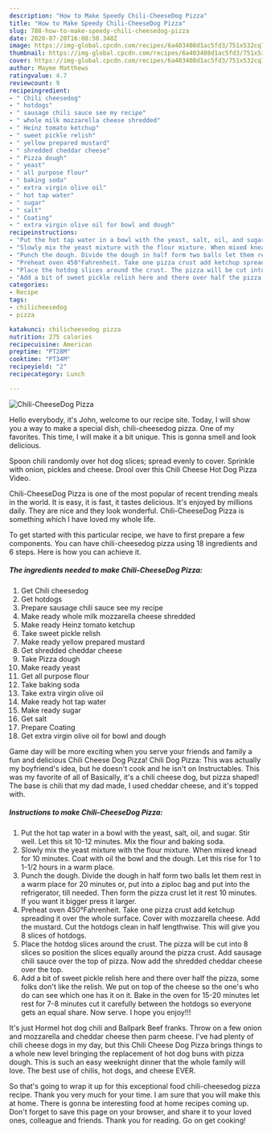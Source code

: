```yaml
---
description: "How to Make Speedy Chili-CheeseDog Pizza"
title: "How to Make Speedy Chili-CheeseDog Pizza"
slug: 788-how-to-make-speedy-chili-cheesedog-pizza
date: 2020-07-20T16:08:50.348Z
image: https://img-global.cpcdn.com/recipes/6a403408d1ac5fd3/751x532cq70/chili-cheesedog-pizza-recipe-main-photo.jpg
thumbnail: https://img-global.cpcdn.com/recipes/6a403408d1ac5fd3/751x532cq70/chili-cheesedog-pizza-recipe-main-photo.jpg
cover: https://img-global.cpcdn.com/recipes/6a403408d1ac5fd3/751x532cq70/chili-cheesedog-pizza-recipe-main-photo.jpg
author: Mayme Matthews
ratingvalue: 4.7
reviewcount: 9
recipeingredient:
- " Chili cheesedog"
- " hotdogs"
- " sausage chili sauce see my recipe"
- " whole milk mozzarella cheese shredded"
- " Heinz tomato ketchup"
- " sweet pickle relish"
- " yellow prepared mustard"
- " shredded cheddar cheese"
- " Pizza dough"
- " yeast"
- " all purpose flour"
- " baking soda"
- " extra virgin olive oil"
- " hot tap water"
- " sugar"
- " salt"
- " Coating"
- " extra virgin olive oil for bowl and dough"
recipeinstructions:
- "Put the hot tap water in a bowl with the yeast, salt, oil, and sugar. Stir well. Let this sit 10-12 minutes. Mix the flour and baking soda."
- "Slowly mix the yeast mixture with the flour mixture. When mixed knead for 10 minutes. Coat with oil the bowl and the dough. Let this rise for 1 to 1-1/2 hours in a warm place."
- "Punch the dough. Divide the dough in half form two balls let them rest in a warm place for 20 minutes or, put into a ziploc bag and put into the refrigerator, till needed. Then form the pizza crust let it rest 10 minutes. If you want it bigger press it larger."
- "Preheat oven 450°Fahrenheit. Take one pizza crust add ketchup spreading it over the whole surface. Cover with mozzarella cheese. Add the mustard. Cut the hotdogs clean in half lengthwise. This will give you 8 slices of hotdogs."
- "Place the hotdog slices around the crust. The pizza will be cut into 8 slices so position the slices equally around the pizza crust. Add sausage chili sauce over the top of pizza. Now add the shredded cheddar cheese over the top."
- "Add a bit of sweet pickle relish here and there over half the pizza, some folks don&#39;t like the relish. We put on top of the cheese so the one&#39;s who do can see which one has it on it. Bake in the oven for 15-20 minutes let rest for 7-8 minutes cut it carefully between the hotdogs so everyone gets an equal share. Now serve. I hope you enjoy!!!"
categories:
- Recipe
tags:
- chilicheesedog
- pizza

katakunci: chilicheesedog pizza 
nutrition: 275 calories
recipecuisine: American
preptime: "PT28M"
cooktime: "PT34M"
recipeyield: "2"
recipecategory: Lunch

---
```



![Chili-CheeseDog Pizza](https://img-global.cpcdn.com/recipes/6a403408d1ac5fd3/751x532cq70/chili-cheesedog-pizza-recipe-main-photo.jpg)

Hello everybody, it's John, welcome to our recipe site. Today, I will show you a way to make a special dish, chili-cheesedog pizza. One of my favorites. This time, I will make it a bit unique. This is gonna smell and look delicious.

Spoon chili randomly over hot dog slices; spread evenly to cover. Sprinkle with onion, pickles and cheese. Drool over this Chili Cheese Hot Dog Pizza Video.

Chili-CheeseDog Pizza is one of the most popular of recent trending meals in the world. It is easy, it is fast, it tastes delicious. It's enjoyed by millions daily. They are nice and they look wonderful. Chili-CheeseDog Pizza is something which I have loved my whole life.


To get started with this particular recipe, we have to first prepare a few components. You can have chili-cheesedog pizza using 18 ingredients and 6 steps. Here is how you can achieve it.

<!--inarticleads1-->

##### The ingredients needed to make Chili-CheeseDog Pizza:

1. Get  Chili cheesedog
1. Get  hotdogs
1. Prepare  sausage chili sauce see my recipe
1. Make ready  whole milk mozzarella cheese shredded
1. Make ready  Heinz tomato ketchup
1. Take  sweet pickle relish
1. Make ready  yellow prepared mustard
1. Get  shredded cheddar cheese
1. Take  Pizza dough
1. Make ready  yeast
1. Get  all purpose flour
1. Take  baking soda
1. Take  extra virgin olive oil
1. Make ready  hot tap water
1. Make ready  sugar
1. Get  salt
1. Prepare  Coating
1. Get  extra virgin olive oil for bowl and dough


Game day will be more exciting when you serve your friends and family a fun and delicious Chili Cheese Dog Pizza! Chili Dog Pizza: This was actually my boyfriend&#39;s idea, but he doesn&#39;t cook and he isn&#39;t on Instructables. This was my favorite of all of Basically, it&#39;s a chili cheese dog, but pizza shaped! The base is chili that my dad made, I used cheddar cheese, and it&#39;s topped with. 

<!--inarticleads2-->

##### Instructions to make Chili-CheeseDog Pizza:

1. Put the hot tap water in a bowl with the yeast, salt, oil, and sugar. Stir well. Let this sit 10-12 minutes. Mix the flour and baking soda.
1. Slowly mix the yeast mixture with the flour mixture. When mixed knead for 10 minutes. Coat with oil the bowl and the dough. Let this rise for 1 to 1-1/2 hours in a warm place.
1. Punch the dough. Divide the dough in half form two balls let them rest in a warm place for 20 minutes or, put into a ziploc bag and put into the refrigerator, till needed. Then form the pizza crust let it rest 10 minutes. If you want it bigger press it larger.
1. Preheat oven 450°Fahrenheit. Take one pizza crust add ketchup spreading it over the whole surface. Cover with mozzarella cheese. Add the mustard. Cut the hotdogs clean in half lengthwise. This will give you 8 slices of hotdogs.
1. Place the hotdog slices around the crust. The pizza will be cut into 8 slices so position the slices equally around the pizza crust. Add sausage chili sauce over the top of pizza. Now add the shredded cheddar cheese over the top.
1. Add a bit of sweet pickle relish here and there over half the pizza, some folks don&#39;t like the relish. We put on top of the cheese so the one&#39;s who do can see which one has it on it. Bake in the oven for 15-20 minutes let rest for 7-8 minutes cut it carefully between the hotdogs so everyone gets an equal share. Now serve. I hope you enjoy!!!


It&#39;s just Hormel hot dog chili and Ballpark Beef franks. Throw on a few onion and mozzarella and cheddar cheese then parm cheese. I&#39;ve had plenty of chili cheese dogs in my day, but this Chili Cheese Dog Pizza brings things to a whole new level bringing the replacement of hot dog buns with pizza dough. This is such an easy weeknight dinner that the whole family will love. The best use of chilis, hot dogs, and cheese EVER. 

So that's going to wrap it up for this exceptional food chili-cheesedog pizza recipe. Thank you very much for your time. I am sure that you will make this at home. There is gonna be interesting food at home recipes coming up. Don't forget to save this page on your browser, and share it to your loved ones, colleague and friends. Thank you for reading. Go on get cooking!
